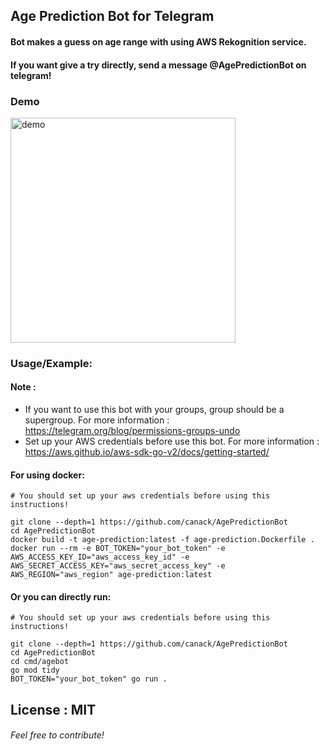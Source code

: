 ## Age Prediction Bot for Telegram
#### Bot makes a guess on age range with using AWS Rekognition service. 

#### If you want give a try directly, send a message @AgePredictionBot on telegram!

### Demo
<img src="demo.gif" width="360" alt="demo">

### Usage/Example:


#### Note : 
- If you want to use this bot with your groups, group should be a supergroup. For more information : https://telegram.org/blog/permissions-groups-undo
- Set up your AWS credentials before use this bot. For more information : https://aws.github.io/aws-sdk-go-v2/docs/getting-started/

#### For using docker:
```shell
# You should set up your aws credentials before using this instructions!

git clone --depth=1 https://github.com/canack/AgePredictionBot
cd AgePredictionBot
docker build -t age-prediction:latest -f age-prediction.Dockerfile .
docker run --rm -e BOT_TOKEN="your_bot_token" -e AWS_ACCESS_KEY_ID="aws_access_key_id" -e AWS_SECRET_ACCESS_KEY="aws_secret_access_key" -e AWS_REGION="aws_region" age-prediction:latest
```
#### Or you can directly run:
```shell
# You should set up your aws credentials before using this instructions!

git clone --depth=1 https://github.com/canack/AgePredictionBot
cd AgePredictionBot
cd cmd/agebot
go mod tidy
BOT_TOKEN="your_bot_token" go run .
```


## License : MIT
###### Feel free to contribute!

